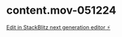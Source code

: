 # content.mov-051224

[Edit in StackBlitz next generation editor ⚡️](https://stackblitz.com/~/github.com/sinus17/content.mov-051224)